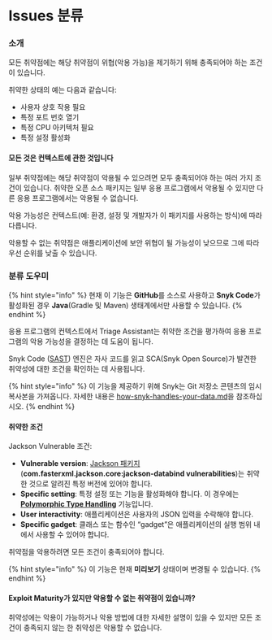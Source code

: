 # Issues 분류

### 소개

모든 취약점에는 해당 취약점이 위협(악용 가능)을 제기하기 위해 충족되어야 하는 조건이 있습니다.

취약한 상태의 예는 다음과 같습니다:

* 사용자 상호 작용 필요
* 특정 포트 번호 열기
* 특정 CPU 아키텍처 필요
* 특정 설정 활성화

#### 모든 것은 컨텍스트에 관한 것입니다

일부 취약점에는 해당 취약점이 악용될 수 있으려면 모두 충족되어야 하는 여러 가지 조건이 있습니다. 취약한 오픈 소스 패키지는 일부 응용 프로그램에서 악용될 수 있지만 다른 응용 프로그램에서는 악용될 수 없습니다.

악용 가능성은 컨텍스트(예: 환경, 설정 및 개발자가 이 패키지를 사용하는 방식)에 따라 다릅니다.

악용할 수 없는 취약점은 애플리케이션에 보안 위협이 될 가능성이 낮으므로 그에 따라 우선 순위를 낮출 수 있습니다.

### 분류 도우미

{% hint style="info" %}
현재 이 기능은 **GitHub**를 소스로 사용하고 **Snyk Code**가 활성화된 경우 **Java**(Gradle 및 Maven) 생태계에서만 사용할 수 있습니다.
{% endhint %}

응용 프로그램의 컨텍스트에서 Triage Assistant는 취약한 조건을 평가하여 응용 프로그램의 악용 가능성을 결정하는 데 도움이 됩니다.

Snyk Code ([SAST](https://snyk.io/learn/application-security/sast-vs-dast/)) 엔진은 자사 코드를 읽고 SCA(Snyk Open Source)가 발견한 취약성에 대한 조건을 확인하는 데 사용됩니다.

{% hint style="info" %}
이 기능을 제공하기 위해 Snyk는 Git 저장소 콘텐츠의 임시 복사본을 가져옵니다. 자세한 내용은 [how-snyk-handles-your-data.md](../../more-info/how-snyk-handles-your-data.md "mention")을 참조하십시오.
{% endhint %}

#### 취약한 조건

Jackson Vulnerable 조건:

* **Vulnerable version**: [Jackson 패키지](https://snyk.io/vuln/maven:com.fasterxml.jackson.core%3Ajackson-databind)(**com.fasterxml.jackson.core:jackson-databind vulnerabilities**)는 취약한 것으로 알려진 특정 버전에 있어야 합니다.
* **Specific setting**: 특정 설정 또는 기능을 활성화해야 합니다. 이 경우에는 [**Polymorphic Type Handling**](https://github.com/FasterXML/jackson-docs/wiki/JacksonPolymorphicDeserialization) 기능입니다.
* **User interactivity**: 애플리케이션은 사용자의 JSON 입력을 수락해야 합니다.
* **Specific gadget**: 클래스 또는 함수인 “gadget”은 애플리케이션의 실행 범위 내에서 사용할 수 있어야 합니다.

취약점을 악용하려면 모든 조건이 충족되어야 합니다.

{% hint style="info" %}
이 기능은 현재 **미리보기** 상태이며 변경될 수 있습니다.
{% endhint %}

#### Exploit Maturity가 있지만 악용할 수 없는 취약점이 있습니까?

취약성에는 악용이 가능하거나 악용 방법에 대한 자세한 설명이 있을 수 있지만 모든 조건이 충족되지 않는 한 취약성은 악용할 수 없습니다.
